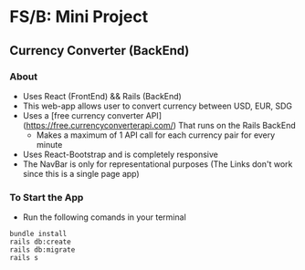 # FS/B: Mini Project
## Currency Converter (BackEnd)

### About 
* Uses React (FrontEnd) && Rails (BackEnd)
* This web-app allows user to convert currency between USD, EUR, SDG
* Uses a [free currency converter API] (https://free.currencyconverterapi.com/) That runs on the Rails BackEnd 
  * Makes a maximum of 1 API call for each currency pair for every minute
* Uses React-Bootstrap and is completely responsive 
* The NavBar is only for representational purposes (The Links don't work since this is a single page app)

### To Start the App 
* Run the following comands in your terminal
```
bundle install
rails db:create 
rails db:migrate 
rails s 
```
